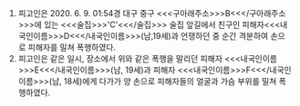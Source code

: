 1. 피고인은 2020. 6. 9. 01:54경 대구 중구 <<<구아래주소>>>B<<</구아래주소>>>에 있는 <<<술집>>>'C'<<</술집>>> 술집 앞길에서 친구인 피해자<<<내국인이름>>>D<<</내국인이름>>>(남,19세)과 언쟁하던 중 순간 격분하여 손으로 피해자를 밀쳐 폭행하였다.
2. 피고인은 같은 일시, 장소에서 위와 같은 폭행을 말리던 피해자 <<<내국인이름>>>E<<</내국인이름>>>(남, 19세)과 피해자 <<<내국인이름>>>F<<</내국인이름>>>(남, 18세)에게 다가가 양 손으로 피해자들의 얼굴과 가슴 부위를 밀쳐 폭행하였다.